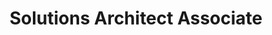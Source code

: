 ---
title: 'Solutions Architect Associate'
company: 'Amazon Web Services'
url: 'https://www.credly.com/badges/3505f145-52cf-4fda-92f5-c30283eba34e/public_url'
issueDate: '2021-04-26'
expiryDate: '2024-04-26'
---
